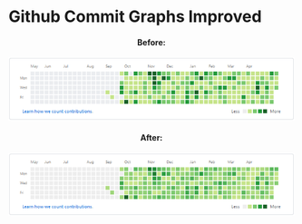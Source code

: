# Github Commit Graphs Improved

<h4 align="center">
  Before:
</h4>
<p align="center">
  <img src="/readme/before.png" title="Before">
</p>
<h4 align="center">
  After:
</h4>
<p align="center">
  <img src="/readme/after.png" title="After">
</p>

